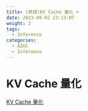 ```yaml
---
title: (原理)KV Cache 量化 + 
date: 2023-09-02 23:13:07
weight: 3
tags:
  - Inference
categories: 
  - AIGC
  - Inference 
---
```


<p></p>
<!-- more -->

# KV Cache 量化 
[KV Cache 量化](https://candied-skunk-1ca.notion.site/Quantization-c6fa20cf425a4211af150b4987711f47?pvs=4)

